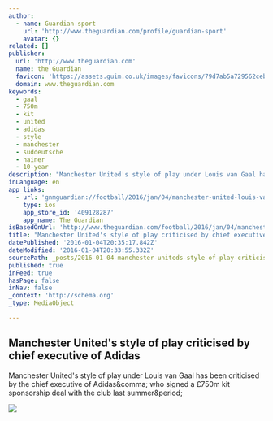 ```yaml
---
author:
  - name: Guardian sport
    url: 'http://www.theguardian.com/profile/guardian-sport'
    avatar: {}
related: []
publisher:
  url: 'http://www.theguardian.com'
  name: the Guardian
  favicon: 'https://assets.guim.co.uk/images/favicons/79d7ab5a729562cebca9c6a13c324f0e/32x32.ico'
  domain: www.theguardian.com
keywords:
  - gaal
  - 750m
  - kit
  - united
  - adidas
  - style
  - manchester
  - suddeutsche
  - hainer
  - 10-year
description: "Manchester United's style of play under Louis van Gaal has been criticised by the chief executive of Adidas, who signed a £750m kit sponsorship deal with the club last summer."
inLanguage: en
app_links:
  - url: 'gnmguardian://football/2016/jan/04/manchester-united-louis-van-gaal-criticised-adidas-herbert-hainer?contenttype=Article&source=applinks'
    type: ios
    app_store_id: '409128287'
    app_name: The Guardian
isBasedOnUrl: 'http://www.theguardian.com/football/2016/jan/04/manchester-united-louis-van-gaal-criticised-adidas-herbert-hainer'
title: "Manchester United's style of play criticised by chief executive of Adidas"
datePublished: '2016-01-04T20:35:17.842Z'
dateModified: '2016-01-04T20:33:55.332Z'
sourcePath: _posts/2016-01-04-manchester-uniteds-style-of-play-criticised-by-chief-execut.md
published: true
inFeed: true
hasPage: false
inNav: false
_context: 'http://schema.org'
_type: MediaObject

---
```

<article style=""><h1>Manchester United's style of play criticised by chief executive of Adidas</h1><p>Manchester United's style of play under Louis van Gaal has been criticised by the chief executive of Adidas&amp;comma; who signed a £750m kit sponsorship deal with the club last summer&amp;period;</p><img src="https://i.guim.co.uk/img/media/e48944c8a18022af2e9a9a1c13ce690faaaeb405/0_111_4347_2608/master/4347.jpg?w=1200&amp;q=85&amp;auto=format&amp;sharp=10&amp;s=1d9ab5be8785fe564fb20398e4a6892c" /></article>